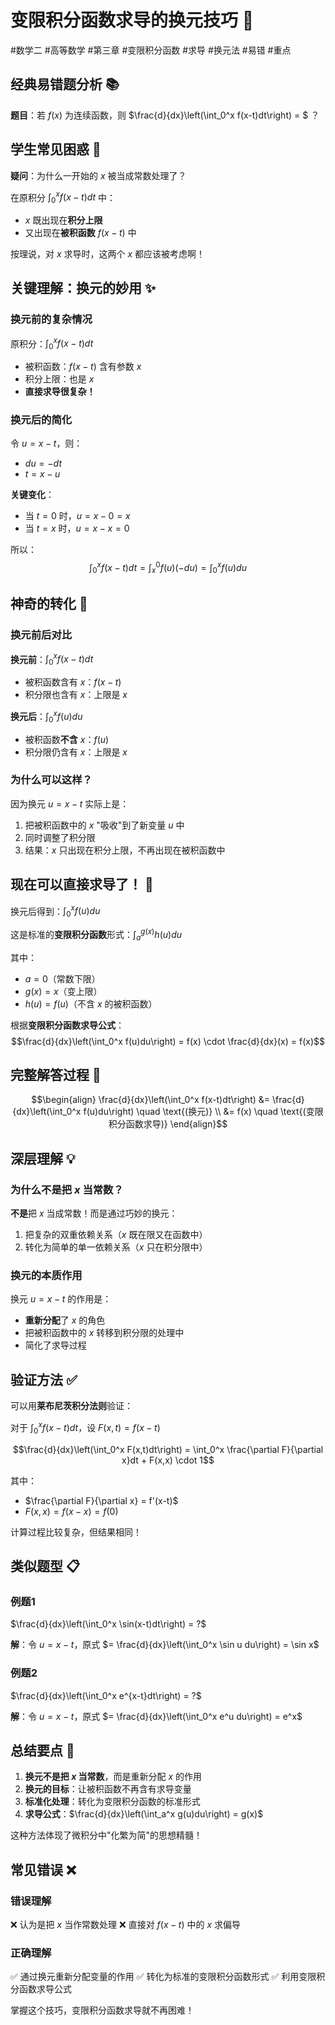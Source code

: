 # 变限积分函数求导的换元技巧 🎯

#数学二 #高等数学 #第三章 #变限积分函数 #求导 #换元法 #易错 #重点

## 经典易错题分析 📚

**题目**：若 $f(x)$ 为连续函数，则 $\frac{d}{dx}\left(\int_0^x f(x-t)dt\right) = $ ？

## 学生常见困惑 🤔

**疑问**：为什么一开始的 $x$ 被当成常数处理了？

在原积分 $\int_0^x f(x-t)dt$ 中：
- $x$ 既出现在**积分上限**
- 又出现在**被积函数** $f(x-t)$ 中

按理说，对 $x$ 求导时，这两个 $x$ 都应该被考虑啊！

## 关键理解：换元的妙用 ✨

### 换元前的复杂情况
原积分：$\int_0^x f(x-t)dt$
- 被积函数：$f(x-t)$ 含有参数 $x$
- 积分上限：也是 $x$
- **直接求导很复杂！**

### 换元后的简化
令 $u = x - t$，则：
- $du = -dt$  
- $t = x - u$

**关键变化**：
- 当 $t = 0$ 时，$u = x - 0 = x$
- 当 $t = x$ 时，$u = x - x = 0$

所以：
$$\int_0^x f(x-t)dt = \int_x^0 f(u)(-du) = \int_0^x f(u)du$$

## 神奇的转化 🌟

### 换元前后对比
**换元前**：$\int_0^x f(x-t)dt$
- 被积函数含有 $x$：$f(x-t)$
- 积分限也含有 $x$：上限是 $x$

**换元后**：$\int_0^x f(u)du$
- 被积函数**不含** $x$：$f(u)$
- 积分限仍含有 $x$：上限是 $x$

### 为什么可以这样？
因为换元 $u = x - t$ 实际上是：
1. 把被积函数中的 $x$ "吸收"到了新变量 $u$ 中
2. 同时调整了积分限
3. 结果：$x$ 只出现在积分上限，不再出现在被积函数中

## 现在可以直接求导了！ 🚀

换元后得到：$\int_0^x f(u)du$

这是标准的**变限积分函数**形式：$\int_a^{g(x)} h(u)du$

其中：
- $a = 0$（常数下限）
- $g(x) = x$（变上限）
- $h(u) = f(u)$（不含 $x$ 的被积函数）

根据**变限积分函数求导公式**：
$$\frac{d}{dx}\left(\int_0^x f(u)du\right) = f(x) \cdot \frac{d}{dx}(x) = f(x)$$

## 完整解答过程 📝

$$\begin{align}
\frac{d}{dx}\left(\int_0^x f(x-t)dt\right) &= \frac{d}{dx}\left(\int_0^x f(u)du\right) \quad \text{(换元)} \\
&= f(x) \quad \text{(变限积分函数求导)}
\end{align}$$

## 深层理解 💡

### 为什么不是把 $x$ 当常数？
**不是**把 $x$ 当成常数！而是通过巧妙的换元：
1. 把复杂的双重依赖关系（$x$ 既在限又在函数中）
2. 转化为简单的单一依赖关系（$x$ 只在积分限中）

### 换元的本质作用
换元 $u = x - t$ 的作用是：
- **重新分配**了 $x$ 的角色
- 把被积函数中的 $x$ 转移到积分限的处理中
- 简化了求导过程

## 验证方法 ✅

可以用**莱布尼茨积分法则**验证：

对于 $\int_0^x f(x-t)dt$，设 $F(x,t) = f(x-t)$

$$\frac{d}{dx}\left(\int_0^x F(x,t)dt\right) = \int_0^x \frac{\partial F}{\partial x}dt + F(x,x) \cdot 1$$

其中：
- $\frac{\partial F}{\partial x} = f'(x-t)$
- $F(x,x) = f(x-x) = f(0)$

计算过程比较复杂，但结果相同！

## 类似题型 📋

### 例题1
$\frac{d}{dx}\left(\int_0^x \sin(x-t)dt\right) = ?$

**解**：令 $u = x - t$，原式 $= \frac{d}{dx}\left(\int_0^x \sin u du\right) = \sin x$

### 例题2  
$\frac{d}{dx}\left(\int_0^x e^{x-t}dt\right) = ?$

**解**：令 $u = x - t$，原式 $= \frac{d}{dx}\left(\int_0^x e^u du\right) = e^x$

## 总结要点 🎯

1. **换元不是把 $x$ 当常数**，而是重新分配 $x$ 的作用
2. **换元的目标**：让被积函数不再含有求导变量
3. **标准化处理**：转化为变限积分函数的标准形式
4. **求导公式**：$\frac{d}{dx}\left(\int_a^x g(u)du\right) = g(x)$

这种方法体现了微积分中"化繁为简"的思想精髓！

## 常见错误 ❌

### 错误理解
❌ 认为是把 $x$ 当作常数处理
❌ 直接对 $f(x-t)$ 中的 $x$ 求偏导

### 正确理解  
✅ 通过换元重新分配变量的作用
✅ 转化为标准的变限积分函数形式
✅ 利用变限积分函数求导公式

掌握这个技巧，变限积分函数求导就不再困难！